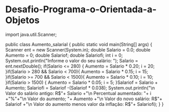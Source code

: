 # Desafio-Programa-o-Orientada-a-Objetos

import java.util.Scanner;

public class Aumento_salarial {
    public static void main(String[] args) {
        Scanner ent = new Scanner(System.in);
        double Salario = 0.0;
        double Aumento = 0;
        double Salariof;
        double Salariofi;
        int i = 0;
        System.out.println("Informe o valor do seu salário: ");
        Salario = ent.nextDouble();
        if(Salario <= 280) {
            Aumento = Salario * 0.20;
            i = 20;
        }if(Salario > 280 && Salario < 700){
            Aumento = Salario * 0.15;
            i = 15;
        }if(Salario >= 700 && Salario < 1500){
            Aumento = Salario * 0.10;
            i = 10;
        }if(Salario > 1500) {
            Aumento = Salario * 0.05;
            i = 5;
        }Salariof = Salario + Aumento;
        Salariofi = Salariof -(Salariof * 0.038);
        System.out.println("\n Valor do salário antigo: R$"+ Salario +"\n Percentual aumentado: "+ i +"%"+"\n Valor do aumento; "+ Aumento +"\n Valor do novo salário: R$"+ Salariof +"\n Valor do aumento menos valor da inflação: R$"+ Salariofi);
    }
}
